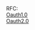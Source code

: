 RFC:  
[Oauth1.0](http://tools.ietf.org/html/rfc5849)  
[Oauth2.0](http://tools.ietf.org/html/rfc6749)
